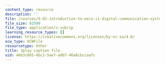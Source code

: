 ```yaml
---
content_type: resource
description: ''
file: /courses/6-02-introduction-to-eecs-ii-digital-communication-systems-fall-2012/46b3c8654bc25ae7adb746a8cbccaafc_EG6PPYma050.vtt
file_size: 82599
file_type: application/x-subrip
learning_resource_types: []
license: https://creativecommons.org/licenses/by-nc-sa/4.0/
ocw_type: OCWFile
resourcetype: Other
title: 3play caption file
uid: 46b3c865-4bc2-5ae7-adb7-46a8cbccaafc
---
```

